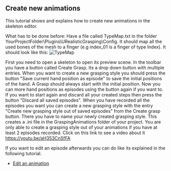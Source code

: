 ## Create new animations 

This tutorial shows and explains how to create new animations in the skeleton editor. 

What has to be done before:
Have a file called TypeMap.txt in the folder YourProjectFolder\Plugins\URealisticGrasping\Config. It should map all the used bones of the mesh to a finger (e.g index_01 is a finger of type Index). It should look like this:
![](Img/TypeMap.jpg "TypeMap")

First you need to open  a skeleton to open its preview scene. In the toolbar you have a button called Create Grasp. Its a drop down button with multiple entries. When you want to create a new grasping style you should 
press the button "Save current hand position as episode" to save the initial positions of the hand. A Grasp should always start with the initial position. Now you can more hand positions as episodes using the button again if you want to.
If you want to start again and discard all your created steps then press the button "Discard all saved episodes".
When you have recorded all the episodes you want you can create a new grasping style with the entry "Create new grasping style out of saved episodes"
from the Create grasp button. There you have to name your newly created grasping style. This creates a .ini file in the GraspingAnimations folder of your project. You are only able to create a grasping style out of your animations if you have at least
2 episodes recorded.
Click on this link to see a video about it https://youtu.be/aH353CnSfFA

If you want to edit an episode afterwards you can do like its explained in the following tutorial.

* [Edit an animation](./Documentation/EditAnimation.md)



